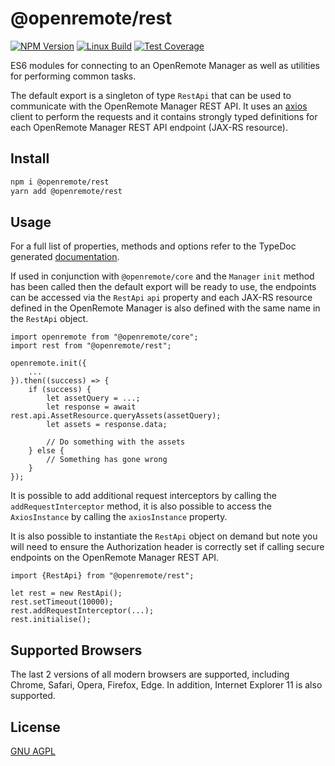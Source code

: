 # @openremote/rest
[![NPM Version][npm-image]][npm-url]
[![Linux Build][travis-image]][travis-url]
[![Test Coverage][coveralls-image]][coveralls-url]

ES6 modules for connecting to an OpenRemote Manager as well as utilities for performing common tasks.

The default export is a singleton of type `RestApi` that can be used to communicate with the OpenRemote Manager REST API.
It uses an [axios](https://github.com/axios/axios) client to perform the requests and it contains strongly typed
definitions for each OpenRemote Manager REST API endpoint (JAX-RS resource). 



## Install
```bash
npm i @openremote/rest
yarn add @openremote/rest 
```

## Usage
For a full list of properties, methods and options refer to the TypeDoc generated [documentation]().

If used in conjunction with `@openremote/core` and the `Manager` `init` method has been called then the default export
will be ready to use, the endpoints can be accessed via the `RestApi` `api` property and each JAX-RS resource defined
in the OpenRemote Manager is also defined with the same name in the `RestApi` object.

```$typescript
import openremote from "@openremote/core";
import rest from "@openremote/rest";

openremote.init({
    ...
}).then((success) => {
    if (success) {
        let assetQuery = ...;
        let response = await rest.api.AssetResource.queryAssets(assetQuery);
        let assets = response.data;
        
        // Do something with the assets
    } else {
        // Something has gone wrong
    }
});
```

It is possible to add additional request interceptors by calling the `addRequestInterceptor` method, it is also possible
to access the `AxiosInstance` by calling the `axiosInstance` property.

It is also possible to instantiate the `RestApi` object on demand but note you will need to ensure the Authorization
header is correctly set if calling secure endpoints on the OpenRemote Manager REST API.

```$typescript
import {RestApi} from "@openremote/rest";

let rest = new RestApi();
rest.setTimeout(10000);
rest.addRequestInterceptor(...);
rest.initialise();
```


## Supported Browsers
The last 2 versions of all modern browsers are supported, including Chrome, Safari, Opera, Firefox, Edge. In addition,
Internet Explorer 11 is also supported.


## License
[GNU AGPL](https://www.gnu.org/licenses/agpl-3.0.en.html)

[npm-image]: https://img.shields.io/npm/v/live-xxx.svg
[npm-url]: https://npmjs.org/package/@openremote/core
[travis-image]: https://img.shields.io/travis/live-js/live-xxx/master.svg
[travis-url]: https://travis-ci.org/live-js/live-xxx
[coveralls-image]: https://img.shields.io/coveralls/live-js/live-xxx/master.svg
[coveralls-url]: https://coveralls.io/r/live-js/live-xxx?branch=master